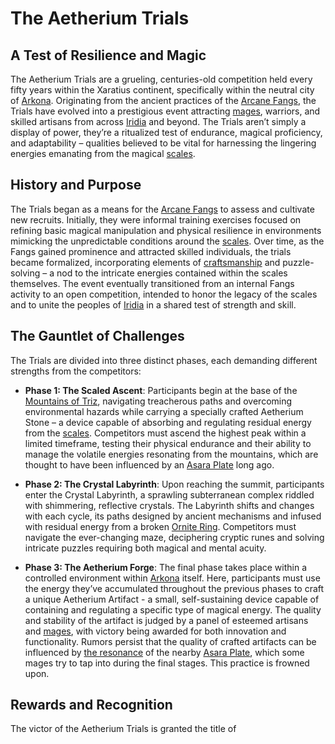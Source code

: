 # The Aetherium Trials

## A Test of Resilience and Magic

The Aetherium Trials are a grueling, centuries-old competition held every fifty years within the Xaratius continent, specifically within the neutral city of [Arkona](/geography/settlement/city/arkona.md). Originating from the ancient practices of the [Arcane Fangs](/structure/society/factions/arcane-fangs.md), the Trials have evolved into a prestigious event attracting [mages](/raw/20250504/mage/mages.md), warriors, and skilled artisans from across [Iridia](/geography/world/iridia.md) and beyond. The Trials aren’t simply a display of power, they’re a ritualized test of endurance, magical proficiency, and adaptability – qualities believed to be vital for harnessing the lingering energies emanating from the magical [scales](/geography/landmark/scale.md). 

## History and Purpose

The Trials began as a means for the [Arcane Fangs](/structure/society/factions/arcane-fangs.md) to assess and cultivate new recruits. Initially, they were informal training exercises focused on refining basic magical manipulation and physical resilience in environments mimicking the unpredictable conditions around the [scales](/geography/landmark/scale.md). Over time, as the Fangs gained prominence and attracted skilled individuals, the trials became formalized, incorporating elements of [craftsmanship](/raw/20250501/craftsmanship/craftsmanship.md) and puzzle-solving – a nod to the intricate energies contained within the scales themselves. The event eventually transitioned from an internal Fangs activity to an open competition, intended to honor the legacy of the scales and to unite the peoples of [Iridia](/geography/world/iridia.md) in a shared test of strength and skill.

## The Gauntlet of Challenges

The Trials are divided into three distinct phases, each demanding different strengths from the competitors:

*   **Phase 1: The Scaled Ascent**: Participants begin at the base of the [Mountains of Triz](/geography/region/mountains-of-triz.md), navigating treacherous paths and overcoming environmental hazards while carrying a specially crafted Aetherium Stone – a device capable of absorbing and regulating residual energy from the [scales](/geography/landmark/scale.md). Competitors must ascend the highest peak within a limited timeframe, testing their physical endurance and their ability to manage the volatile energies resonating from the mountains, which are thought to have been influenced by an [Asara Plate](/geography/scale/asara-plate.md) long ago.

*   **Phase 2: The Crystal Labyrinth**: Upon reaching the summit, participants enter the Crystal Labyrinth, a sprawling subterranean complex riddled with shimmering, reflective crystals. The Labyrinth shifts and changes with each cycle, its paths designed by ancient mechanisms and infused with residual energy from a broken [Ornite Ring](/geography/scale/ornite-ring.md). Competitors must navigate the ever-changing maze, deciphering cryptic runes and solving intricate puzzles requiring both magical and mental acuity.

*   **Phase 3: The Aetherium Forge**: The final phase takes place within a controlled environment within [Arkona](/geography/settlement/city/arkona.md) itself. Here, participants must use the energy they’ve accumulated throughout the previous phases to craft a unique Aetherium Artifact - a small, self-sustaining device capable of containing and regulating a specific type of magical energy. The quality and stability of the artifact is judged by a panel of esteemed artisans and [mages](/raw/20250504/mage/mages.md), with victory being awarded for both innovation and functionality. Rumors persist that the quality of crafted artifacts can be influenced by [the resonance](/raw/20250501/cataclysm/the-resonance.md) of the nearby [Asara Plate](/geography/scale/asara-plate.md), which some mages try to tap into during the final stages. This practice is frowned upon.

## Rewards and Recognition

The victor of the Aetherium Trials is granted the title of 
